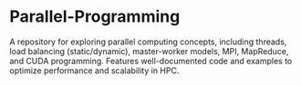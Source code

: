 # Parallel-Programming
 A repository for exploring parallel computing concepts, including threads, load balancing (static/dynamic), master-worker models, MPI, MapReduce, and CUDA programming. Features well-documented code and examples to optimize performance and scalability in HPC.
